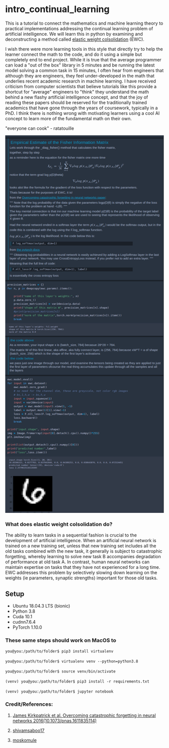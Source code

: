 # intro_continual_learning

This is a tutorial to connect the mathematics and machine learning theory to practical implementations addressing the continual learning problem of artificial intelligence. We will learn this in python by examining and deconstructing a method called [elastic weight colsolidation](https://www.pnas.org/content/114/13/3521) (EWC).

I wish there were more learning tools in this style that directly try to help the learner connect the math to the code, and do it using a simple but completely end to end project. While it is true that the average programmer can load a "out of the box" library in 5 minutes and be running the latest model solving a common task in 15 minutes, I often hear from engineers that although they are engineers, they feel under-developed in the math that underlies recent academic research in machine learning. I have received criticism from computer scientists that believe tutorials like this provide a shortcut for "average" engineers to "think" they understand the math behind a new flashy artificial intelligence concept, and that the joy of reading these papers should be reserved for the traditionally trained academics that have gone through the years of coursework, typically in a PhD. I think there is nothing wrong with motivating learners using a cool AI concept to learn more of the fundamental math on their own.

"everyone can cook" - ratatouille

<p align="center">
<img src="https://raw.githubusercontent.com/clam004/intro_continual_learning/main/files/notebook1.png" height=1200 width=600 >
</p>

### What does elastic weight colsolidation do?

The ability to learn tasks in a sequential fashion is crucial to the development of artificial intelligence. When an artificial neural network is trained on a new training set, unless that new training set includes all the old tasks combined with the new task, it generally is subject to catastrophic forgetting, whereby learning to solve new task B accompanies degradation of performance at old task A. In contrast, human neural networks can maintain expertise on tasks that they have not experienced for a long time. EWC addresses this problem by selectively slowing down learning on the weights (ie parameters, synaptic strengths) important for those old tasks.

## Setup

- Ubuntu 18.04.3 LTS (bionic)
- Python 3.8
- Cuda 10.1
- cudnn7.6.4
- PyTorch 1.10.0

### These same steps should work on MacOS to

```console
you@you:/path/to/folder$ pip3 install virtualenv

you@you:/path/to/folder$ virtualenv venv --python=python3.8

you@you:/path/to/folder$ source venv/bin/activate

(venv) you@you:/path/to/folder$ pip3 install -r requirements.txt

(venv) you@you:/path/to/folder$ jupyter notebook
```

### Credit/References:

1. [James Kirkpatrick et al. Overcoming catastrophic forgetting in neural networks 2016(10.1073/pnas.1611835114)](https://www.pnas.org/content/114/13/3521)

2. [shivamsaboo17](https://github.com/shivamsaboo17/Overcoming-Catastrophic-forgetting-in-Neural-Networks)

3. [moskomule](https://github.com/moskomule/ewc.pytorch)
